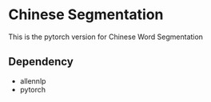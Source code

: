 # Chinese Segmentation

This is the pytorch version for Chinese Word Segmentation

## Dependency

- allennlp
- pytorch